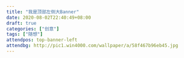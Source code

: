 ```yaml
---
title: "我是顶部左侧大Banner"
date: 2020-08-02T22:40:49+08:00
draft: true
categories: ["创意"]
tags: ["随想"]
attendpos: top-banner-left
attendbg: http://pic1.win4000.com/wallpaper/a/58f467b96eb45.jpg
---
```


